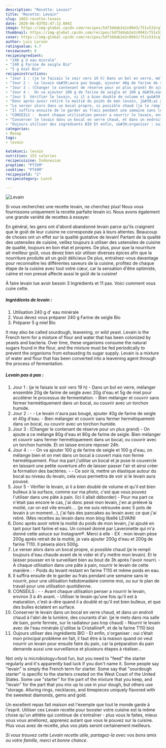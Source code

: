 ```yaml
---
description: "Recette: Levain"
title: "Recette: Levain"
slug: 1663-recette-levain
date: 2020-06-03T02:47:13.604Z
image: https://img-global.cpcdn.com/recipes/5df3ddab2e2c0943/751x532cq70/levain-photo-principale-de-la-recette.jpg
thumbnail: https://img-global.cpcdn.com/recipes/5df3ddab2e2c0943/751x532cq70/levain-photo-principale-de-la-recette.jpg
cover: https://img-global.cpcdn.com/recipes/5df3ddab2e2c0943/751x532cq70/levain-photo-principale-de-la-recette.jpg
author: Luis Larson
ratingvalue: 4.7
reviewcount: 8
recipeingredient:
- "240 g d eau minrale"
- "240 g Farine de seigle Bio"
- "5 g miel Bio"
recipeinstructions:
- "Jour 1 : (je le faisais le soir vers 19 h) Dans un bol en verre, mélanger ensemble 20g de farine de seigle avec 20g d&#39;eau et 5g de miel pour accélérer le processus de fermentation. Bien mélanger et couvrir sans fermer hermétiquement dans un bocal, ou couvrir avec un torchon humide."
- "Jour 2 :  Le levain n&#39;aura pas bougé, ajouter 40g de farine de seigle et 40g d&#39;eau.  Bien mélanger et couvrir sans fermer hermétiquement dans un bocal, ou couvrir avec un torchon humide."
- "Jour 3 : (Changer le contenant de réserve pour un plus grand) On ajoute a ce mélange 80g d&#39;eau et 80g de farine de seigle. Bien mélanger et couvrir sans fermer hermétiquement dans un bocal, ou couvrir avec un torchon humide. Et on laisse encore reposer 24h."
- "Jour 4 :  On va ajouter 100 g de farine de seigle et 100 g d&#39;eau, on mélange bien et on met dans un bocal à couvert mais non fermé hermétiquement. Pour ma part j&#39;utilise un bocal et je pose le couvercle en laissant une petite ouverture afin de laisser passer l&#39;air et ainsi créer la formation des bactéries.  Ce soir là, mettre un élastique autour du bocal au niveau du levain, cela vous permettra de voir si le levain aura poussé."
- "Jour 5  Vérifier le levain, si il a bien doublé de volume et qu&#39;il est bien bulleux à la surface, comme sur ma photo, c&#39;est que vous pouvez l&#39;utiliser dans une pâte à pain. (Ici il allait déborder) Pour ma part ce n&#39;était pas encore le cas, j&#39;ai donc pesé mon levain, j&#39;en ai prélevé la moitié, car on est vite envahi.... (je me suis retrouvée avec 5 pots de levain à un moment...), j&#39;ai fais des pancakes au levain avec ce que j&#39;ai retiré. (Mes recettes au levain dans mon blog libellé LEVAIN)"
- "Donc après avoir retiré la moitié du poids de mon levain, j&#39;ai ajouté en tant pour tant farine et eau. Un conseil donné par Laveronette qui m&#39;a donné cette astuce sur Instagram®. Merci à elle EX : mon levain pèse 200g après retrait de la moitié, je vais ajouter 200g d&#39;eau et 200g de farine T110. Il pèsera alors 500g."
- "Le verser alors dans un bocal propre, si possible chaud (je le rempli toujours d&#39;eau chaude avant de le vider et d&#39;y mettre mon levain). Et le laisser pousser en le surveillant bien au bout de 3h après l&#39;avoir nourri. A chaque utilisation dans une pâte à pain, nourrir le levain de cette manière : Poids du levant restant en farine T110 et même poids en eau."
- "Il suffira ensuite de le garder au frais pendant une semaine sans le nourrir, pour une utilisation hebdomadaire comme moi, ou sur le plan de travail pour une utilisation quotidienne."
- "CONSEILS :  Avant chaque utilisation penser a nourrir le levain, environ 3 à 4h avant. Utiliser le levain qu&#39;une fois qu&#39;il est à maturation, c&#39;est-à-dire quand il a doublé et qu&#39;il est bien bulleux, et que des bulles éclatent en surface."
- "Conserver le levain dans un bocal en verre chaud, et dans un endroit chaud à l&#39;abri de la lumière, des courants d&#39;air. (je le mets dans ma salle de bain, porte fermée, sur le radiateur pas trop chaud) Nourrir le levain avec de l&#39;eau minérale (j&#39;utilise la Cristalline®, et de la farine T110 bio)"
- "Oujours utiliser des ingrédients BIO Et enfin, s&#39;organiser : oui c’était mon principal problème en fait, il faut être à la maison quand on veut nourrir un levain pour ensuite faire du pain, car la préparation du pain demande aussi une surveillance et plusieurs étapes à réaliser..."
categories:
- Resep
tags:
- levain

katakunci: levain 
nutrition: 153 calories
recipecuisine: Indonesian
preptime: "PT35M"
cooktime: "PT49M"
recipeyield: "2"
recipecategory: Lunch

---
```



![Levain](https://img-global.cpcdn.com/recipes/5df3ddab2e2c0943/751x532cq70/levain-photo-principale-de-la-recette.jpg)

Si vous recherchez une recette levain, ne cherchez plus! Nous vous fournissons uniquement la recette parfaite levain ici. Nous avons également une grande variété de recettes à essayer.

En général, les gens ont d'abord abandonné levain parce qu'ils craignent que le goût de leur cuisine ne corresponde pas à leurs attentes. Beaucoup de choses ont un effet sur la qualité gustative de levain! Partant de la qualité des ustensiles de cuisine, veillez toujours à utiliser des ustensiles de cuisine de qualité, toujours en bon état et propres. De plus, pour que la nourriture ait meilleur goût, vous devez bien sûr utiliser diverses épices afin que la nourriture produite ait un goût délicieux De plus, entraînez-vous davantage pour reconnaître les différentes saveurs de la cuisine, profitez de chaque étape de la cuisine avec tout votre cœur, car la sensation d'être optimiste, calme et non pressé affecte aussi le goût de la cuisine!

<!--inarticleads1-->

À faire levain tue avoir besoin 3 Ingrédients et 11 pas. Voici comment vous cuire cette.

##### Ingrédients de levain :

1. Utilisation 240 g d&#39; eau minérale
1. Vous devez vous préparer 240 g Farine de seigle Bio
1. Préparer 5 g miel Bio


It may also be called sourdough, leavening, or wild yeast. Levain is the French term for a mixture of flour and water that has been colonized by yeasts and bacteria. Over time, these organisms consume the natural sugars found in the flour, and the mixture must be fed periodically to prevent the organisms from exhausting its sugar supply. Levain is a mixture of water and flour that has been converted into a leavening agent through the process of fermentation. 

<!--inarticleads2-->

##### Levain pas à pas :

1. Jour 1 : (je le faisais le soir vers 19 h) - Dans un bol en verre, mélanger ensemble 20g de farine de seigle avec 20g d&#39;eau et 5g de miel pour accélérer le processus de fermentation. - Bien mélanger et couvrir sans fermer hermétiquement dans un bocal, ou couvrir avec un torchon humide.
1. Jour 2 : -  - Le levain n&#39;aura pas bougé, ajouter 40g de farine de seigle et 40g d&#39;eau.  - Bien mélanger et couvrir sans fermer hermétiquement dans un bocal, ou couvrir avec un torchon humide.
1. Jour 3 : (Changer le contenant de réserve pour un plus grand) - On ajoute a ce mélange 80g d&#39;eau et 80g de farine de seigle. Bien mélanger et couvrir sans fermer hermétiquement dans un bocal, ou couvrir avec un torchon humide. Et on laisse encore reposer 24h.
1. Jour 4 : -  - On va ajouter 100 g de farine de seigle et 100 g d&#39;eau, on mélange bien et on met dans un bocal à couvert mais non fermé hermétiquement. Pour ma part j&#39;utilise un bocal et je pose le couvercle en laissant une petite ouverture afin de laisser passer l&#39;air et ainsi créer la formation des bactéries. -  - Ce soir là, mettre un élastique autour du bocal au niveau du levain, cela vous permettra de voir si le levain aura poussé.
1. Jour 5  - Vérifier le levain, si il a bien doublé de volume et qu&#39;il est bien bulleux à la surface, comme sur ma photo, c&#39;est que vous pouvez l&#39;utiliser dans une pâte à pain. (Ici il allait déborder) - Pour ma part ce n&#39;était pas encore le cas, j&#39;ai donc pesé mon levain, j&#39;en ai prélevé la moitié, car on est vite envahi.... (je me suis retrouvée avec 5 pots de levain à un moment...), j&#39;ai fais des pancakes au levain avec ce que j&#39;ai retiré. (Mes recettes au levain dans mon blog libellé LEVAIN)
1. Donc après avoir retiré la moitié du poids de mon levain, j&#39;ai ajouté en tant pour tant farine et eau. Un conseil donné par Laveronette qui m&#39;a donné cette astuce sur Instagram®. Merci à elle - EX : mon levain pèse 200g après retrait de la moitié, je vais ajouter 200g d&#39;eau et 200g de farine T110. Il pèsera alors 500g.
1. Le verser alors dans un bocal propre, si possible chaud (je le rempli toujours d&#39;eau chaude avant de le vider et d&#39;y mettre mon levain). Et le laisser pousser en le surveillant bien au bout de 3h après l&#39;avoir nourri. - A chaque utilisation dans une pâte à pain, nourrir le levain de cette manière : - Poids du levant restant en farine T110 et même poids en eau.
1. Il suffira ensuite de le garder au frais pendant une semaine sans le nourrir, pour une utilisation hebdomadaire comme moi, ou sur le plan de travail pour une utilisation quotidienne.
1. CONSEILS : -  - Avant chaque utilisation penser a nourrir le levain, environ 3 à 4h avant. - Utiliser le levain qu&#39;une fois qu&#39;il est à maturation, c&#39;est-à-dire quand il a doublé et qu&#39;il est bien bulleux, et que des bulles éclatent en surface.
1. Conserver le levain dans un bocal en verre chaud, et dans un endroit chaud à l&#39;abri de la lumière, des courants d&#39;air. (je le mets dans ma salle de bain, porte fermée, sur le radiateur pas trop chaud) - Nourrir le levain avec de l&#39;eau minérale (j&#39;utilise la Cristalline®, et de la farine T110 bio)
1. Oujours utiliser des ingrédients BIO - Et enfin, s&#39;organiser : oui c’était mon principal problème en fait, il faut être à la maison quand on veut nourrir un levain pour ensuite faire du pain, car la préparation du pain demande aussi une surveillance et plusieurs étapes à réaliser...


Not only is microbiology+food fun, but you need to &#34;feed&#34; the starter regularly and it&#39;s apparently bad luck if you don&#39;t name it. Some people say &#34;levain&#34; is simply the French term for starter. Some say that &#34;sourdough starter&#34; is specific to the starters created on the West Coast of the United States. Some use &#34;starter&#34; for the part of the mixture that you keep, and &#34;levain&#34; for the part that you mix up to use in your dough, but others use &#34;storage. Alluring rings, necklaces, and timepieces uniquely flavored with the sweetest diamonds, gems and gold. 

<!--inarticleads1-->

<p>
Un excellent repas fait maison est l'exemple que tout le monde garde à l'esprit. Utiliser ces Levain recette pour booster votre cuisine est la même chose qu'un athlète qui continue de s'entraîner - plus vous le faites, mieux vous vous améliorez, apprenez autant que vous le pouvez sur la cuisine. Plus vous avez de recette, plus vos plats seront certainement meilleurs.
</p>

<p>
<i>Si vous trouvez cette Levain recette utile, partagez-la avec vos bons amis ou votre famille, merci et bonne chance.</i>
</p>
